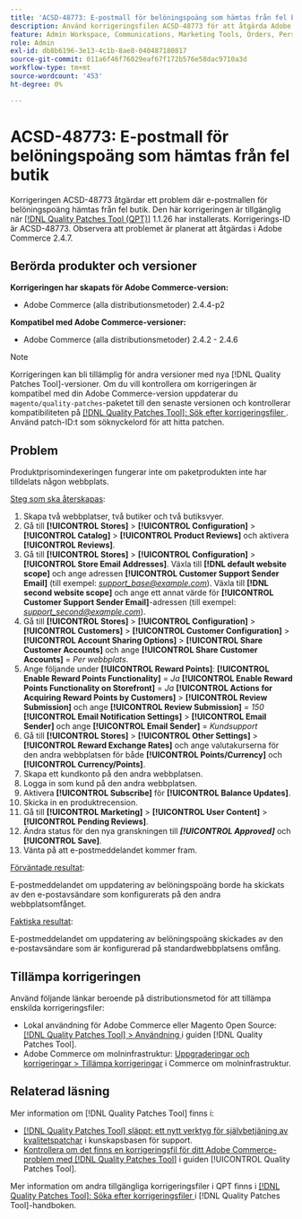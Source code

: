 ```yaml
---
title: 'ACSD-48773: E-postmall för belöningspoäng som hämtas från fel butik'
description: Använd korrigeringsfilen ACSD-48773 för att åtgärda Adobe Commerce-problemet där e-postmallen för belöningspoäng hämtas från fel butik.
feature: Admin Workspace, Communications, Marketing Tools, Orders, Personalization, Rewards
role: Admin
exl-id: db8b6196-3e13-4c1b-8ae8-040487180817
source-git-commit: 011a6f46f76029eaf67f172b576e58dac9710a3d
workflow-type: tm+mt
source-wordcount: '453'
ht-degree: 0%

---
```


# ACSD-48773: E-postmall för belöningspoäng som hämtas från fel butik

Korrigeringen ACSD-48773 åtgärdar ett problem där e-postmallen för belöningspoäng hämtas från fel butik. Den här korrigeringen är tillgänglig när [[!DNL Quality Patches Tool (QPT)]](https://experienceleague.adobe.com/sv/docs/commerce-operations/tools/quality-patches-tool/quality-patches-tool-to-self-serve-quality-patches) 1.1.26 har installerats. Korrigerings-ID är ACSD-48773. Observera att problemet är planerat att åtgärdas i Adobe Commerce 2.4.7.

## Berörda produkter och versioner

**Korrigeringen har skapats för Adobe Commerce-version:**

* Adobe Commerce (alla distributionsmetoder) 2.4.4-p2

**Kompatibel med Adobe Commerce-versioner:**

* Adobe Commerce (alla distributionsmetoder) 2.4.2 - 2.4.6

>[!NOTE]
>
>Korrigeringen kan bli tillämplig för andra versioner med nya [!DNL Quality Patches Tool]-versioner. Om du vill kontrollera om korrigeringen är kompatibel med din Adobe Commerce-version uppdaterar du `magento/quality-patches`-paketet till den senaste versionen och kontrollerar kompatibiliteten på [[!DNL Quality Patches Tool]: Sök efter korrigeringsfiler ](https://experienceleague.adobe.com/tools/commerce-quality-patches/index.html?lang=sv-SE). Använd patch-ID:t som söknyckelord för att hitta patchen.

## Problem

Produktprisomindexeringen fungerar inte om paketprodukten inte har tilldelats någon webbplats.

<u>Steg som ska återskapas</u>:

1. Skapa två webbplatser, två butiker och två butiksvyer.
1. Gå till **[!UICONTROL Stores]** > **[!UICONTROL Configuration]** > **[!UICONTROL Catalog]** > **[!UICONTROL Product Reviews]** och aktivera **[!UICONTROL Reviews]**.
1. Gå till **[!UICONTROL Stores]** > **[!UICONTROL Configuration]** > **[!UICONTROL Store Email Addresses]**.
Växla till **[!DNL default website scope]** och ange adressen **[!UICONTROL Customer Support Sender Email]** (till exempel: *support_base@example.com*).
Växla till **[!DNL second website scope]** och ange ett annat värde för **[!UICONTROL Customer Support Sender Email]**-adressen (till exempel: *support_second@example.com*).
1. Gå till **[!UICONTROL Stores]** > **[!UICONTROL Configuration]** > **[!UICONTROL Customers]** > **[!UICONTROL Customer Configuration]** > **[!UICONTROL Account Sharing Options]** > **[!UICONTROL Share Customer Accounts]** och ange **[!UICONTROL Share Customer Accounts]** = *Per webbplats*.
1. Ange följande under **[!UICONTROL Reward Points]**:
   **[!UICONTROL Enable Reward Points Functionality]** = *Ja*
   **[!UICONTROL Enable Reward Points Functionality on Storefront]** = *Ja*
   **[!UICONTROL Actions for Acquiring Reward Points by Customers]** > **[!UICONTROL Review Submission]** och ange **[!UICONTROL Review Submission]** = *150*
   **[!UICONTROL Email Notification Settings]** > **[!UICONTROL Email Sender]** och ange **[!UICONTROL Email Sender]** = *Kundsupport*
1. Gå till **[!UICONTROL Stores]** > **[!UICONTROL Other Settings]** > **[!UICONTROL Reward Exchange Rates]** och ange valutakurserna för den andra webbplatsen för både **[!UICONTROL Points/Currency]** och **[!UICONTROL Currency/Points]**.
1. Skapa ett kundkonto på den andra webbplatsen.
1. Logga in som kund på den andra webbplatsen.
1. Aktivera **[!UICONTROL Subscribe]** för **[!UICONTROL Balance Updates]**.
1. Skicka in en produktrecension.
1. Gå till **[!UICONTROL Marketing]** > **[!UICONTROL User Content]** > **[!UICONTROL Pending Reviews]**.
1. Ändra status för den nya granskningen till ***[!UICONTROL Approved]*** och **[!UICONTROL Save]**.
1. Vänta på att e-postmeddelandet kommer fram.

<u>Förväntade resultat</u>:

E-postmeddelandet om uppdatering av belöningspoäng borde ha skickats av den e-postavsändare som konfigurerats på den andra webbplatsomfånget.

<u>Faktiska resultat</u>:

E-postmeddelandet om uppdatering av belöningspoäng skickades av den e-postavsändare som är konfigurerad på standardwebbplatsens omfång.

## Tillämpa korrigeringen

Använd följande länkar beroende på distributionsmetod för att tillämpa enskilda korrigeringsfiler:

* Lokal användning för Adobe Commerce eller Magento Open Source: [[!DNL Quality Patches Tool] > Användning ](/help/tools/quality-patches-tool/usage.md) i guiden [!DNL Quality Patches Tool].
* Adobe Commerce om molninfrastruktur: [Uppgraderingar och korrigeringar > Tillämpa korrigeringar](https://experienceleague.adobe.com/docs/commerce-cloud-service/user-guide/develop/upgrade/apply-patches.html?lang=sv-SE) i Commerce om molninfrastruktur.

## Relaterad läsning

Mer information om [!DNL Quality Patches Tool] finns i:

* [[!DNL Quality Patches Tool] släppt: ett nytt verktyg för självbetjäning av kvalitetspatchar](https://experienceleague.adobe.com/sv/docs/commerce-operations/tools/quality-patches-tool/quality-patches-tool-to-self-serve-quality-patches) i kunskapsbasen för support.
* [Kontrollera om det finns en korrigeringsfil för ditt Adobe Commerce-problem med  [!DNL Quality Patches Tool]](/help/tools/quality-patches-tool/patches-available-in-qpt/check-patch-for-magento-issue-with-magento-quality-patches.md) i guiden [!UICONTROL Quality Patches Tool].


Mer information om andra tillgängliga korrigeringsfiler i QPT finns i [[!DNL Quality Patches Tool]: Söka efter korrigeringsfiler ](https://experienceleague.adobe.com/tools/commerce-quality-patches/index.html?lang=sv-SE) i [!DNL Quality Patches Tool]-handboken.
